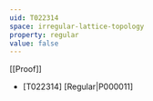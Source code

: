 ```yaml
---
uid: T022314
space: irregular-lattice-topology
property: regular
value: false
---
```

[[Proof]]

* [T022314] [Regular|P000011]

